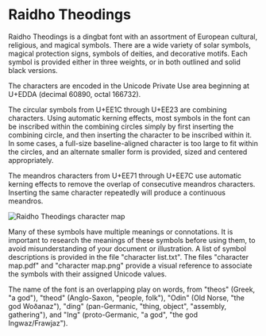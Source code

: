 # Raidho Theodings

Raidho Theodings is a dingbat font with an assortment of European cultural, religious, and magical symbols. There are a wide variety of solar symbols, magical protection signs, symbols of deities, and decorative motifs. Each symbol is provided either in three weights, or in both outlined and solid black versions.

The characters are encoded in the Unicode Private Use area beginning at U+EDDA (decimal 60890, octal 166732).

The circular symbols from U+EE1C through U+EE23 are combining characters. Using automatic kerning effects, most symbols in the font can be inscribed within the combining circles simply by first inserting the combining circle, and then inserting the character to be inscribed within it. In some cases, a full-size baseline-aligned character is too large to fit within the circles, and an alternate smaller form is provided, sized and centered appropriately.

The meandros characters from U+EE71 through U+EE7C use automatic kerning effects to remove the overlap of consecutive meandros characters. Inserting the same character repeatedly will produce a continuous meandros.

![Raidho Theodings character map](https://gitgud.io/raidh0/raidho-theodings/raw/master/character%20map.png)

Many of these symbols have multiple meanings or connotations. It is important to research the meanings of these symbols before using them, to avoid misunderstanding of your document or illustration. A list of symbol descriptions is provided in the file "character list.txt". The files "character map.pdf" and "character map.png" provide a visual reference to associate the symbols with their assigned Unicode values.

The name of the font is an overlapping play on words, from "theos" (Greek, "a god"), "theod" (Anglo-Saxon, "people, folk"), "Odin" (Old Norse, "the god Woðanaz"), "ding" (pan-Germanic, "thing, object", "assembly, gathering"), and "Ing" (proto-Germanic, "a god", "the god Ingwaz/Frawjaz").